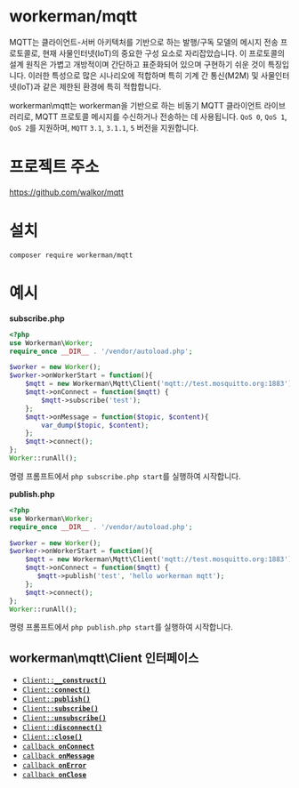# workerman/mqtt
MQTT는 클라이언트-서버 아키텍처를 기반으로 하는 발행/구독 모델의 메시지 전송 프로토콜로, 현재 사물인터넷(IoT)의 중요한 구성 요소로 자리잡았습니다. 이 프로토콜의 설계 원칙은 가볍고 개방적이며 간단하고 표준화되어 있으며 구현하기 쉬운 것이 특징입니다. 이러한 특성으로 많은 시나리오에 적합하며 특히 기계 간 통신(M2M) 및 사물인터넷(IoT)과 같은 제한된 환경에 특히 적합합니다.

workerman\mqtt는 workerman을 기반으로 하는 비동기 MQTT 클라이언트 라이브러리로, MQTT 프로토콜 메시지를 수신하거나 전송하는 데 사용됩니다. `QoS 0`, `QoS 1`, `QoS 2`를 지원하며, `MQTT` `3.1`, `3.1.1`, `5` 버전을 지원합니다.

# 프로젝트 주소
https://github.com/walkor/mqtt

# 설치
```composer require workerman/mqtt```

# 예시
**subscribe.php**
```php
<?php
use Workerman\Worker;
require_once __DIR__ . '/vendor/autoload.php';

$worker = new Worker();
$worker->onWorkerStart = function(){
    $mqtt = new Workerman\Mqtt\Client('mqtt://test.mosquitto.org:1883');
    $mqtt->onConnect = function($mqtt) {
        $mqtt->subscribe('test');
    };
    $mqtt->onMessage = function($topic, $content){
        var_dump($topic, $content);
    };
    $mqtt->connect();
};
Worker::runAll();
```
명령 프롬프트에서 ```php subscribe.php start```를 실행하여 시작합니다.

**publish.php**
```php
<?php
use Workerman\Worker;
require_once __DIR__ . '/vendor/autoload.php';

$worker = new Worker();
$worker->onWorkerStart = function(){
    $mqtt = new Workerman\Mqtt\Client('mqtt://test.mosquitto.org:1883');
    $mqtt->onConnect = function($mqtt) {
       $mqtt->publish('test', 'hello workerman mqtt');
    };
    $mqtt->connect();
};
Worker::runAll();
```
명령 프롬프트에서 ```php publish.php start```를 실행하여 시작합니다.

## workerman\mqtt\Client 인터페이스

  * <a href="#construct"><code>Client::<b>__construct()</b></code></a>
  * <a href="#connect"><code>Client::<b>connect()</b></code></a>
  * <a href="#publish"><code>Client::<b>publish()</b></code></a>
  * <a href="#subscribe"><code>Client::<b>subscribe()</b></code></a>
  * <a href="#unsubscribe"><code>Client::<b>unsubscribe()</b></code></a>
  * <a href="#disconnect"><code>Client::<b>disconnect()</b></code></a>
  * <a href="#close"><code>Client::<b>close()</b></code></a>
  * <a href="#onConnect"><code>callback <b>onConnect</b></code></a>
  * <a href="#onMessage"><code>callback <b>onMessage</b></code></a>
  * <a href="#onError"><code>callback <b>onError</b></code></a>
  * <a href="#onClose"><code>callback <b>onClose</b></code></a>
